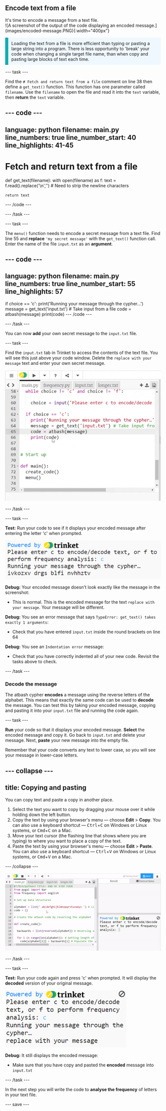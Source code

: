 ## Encode text from a file

<div style="display: flex; flex-wrap: wrap">
<div style="flex-basis: 200px; flex-grow: 1; margin-right: 15px;">
It's time to encode a message from a text file.
</div>
<div>
![A screenshot of the output of the code displaying an encoded message.](images/encoded-message.PNG){:width="400px"}
</div>
</div>

<p style='border-left: solid; border-width:10px; border-color: #0faeb0; background-color: aliceblue; padding: 10px;'>
Loading the text from a file is more efficient than typing or pasting a large string into a program. There is less opportunity to 'break' your code when changing a single target file name, than when copy and pasting large blocks of text each time.
</p>


--- task ---

Find the `# Fetch and return text from a file` comment on line 38 then define a `get_text()` function. This function has one parameter called `filename`. Use the `filename` to open the file and read it into the `text` variable, then **return** the `text` variable.

--- code ---
---
language: python
filename: main.py
line_numbers: true
line_number_start: 40
line_highlights: 41-45
---
# Fetch and return text from a file
def get_text(filename):
    with open(filename) as f:
      text = f.read().replace('\n','') # Need to strip the newline characters
    
    return text
--- /code ---


--- /task ---

--- task ---

The `menu()` function needs to encode a secret message from a text file. Find line 55 and **replace** `'my secret message'` with the `get_text()` function call. Enter the name of the file `input.txt` as an **argument**.

--- code ---
---
language: python
filename: main.py
line_numbers: true
line_number_start: 55
line_highlights: 57
---
  if choice == 'c':
    print('Running your message through the cypher…')
    message = get_text('input.txt') # Take input from a file 
    code = atbash(message)
    print(code)
--- /code ---


--- /task ---

You can now **add** your own secret message to the `input.txt` file. 

--- task ---

Find the `input.txt` tab in Trinket to access the contents of the text file. You will see this just above your code window. Delete the `replace with your message` text and enter your own secret message. 

![Animation demonstrating how to find the input.txt tab at the top of the Trinket window.](images/input.gif)

<!-- Does this need any instructions for offline use?-->

--- /task ---

--- task ---

**Test:** Run your code to see if it displays your encoded message after entering the letter 'c' when prompted. 

![A screenshot displaying the encoded secret message.](images/input-text-test.PNG)

**Debug:** Your encoded message doesn't look exactly like the message in the screenshot:
- This is normal. This is the encoded message for the text `replace with your message`. Your message will be different.

**Debug:** You see an error message that says `TypeError: get_text() takes exactly 1 arguments`:
- Check that you have entered `input.txt` inside the round brackets on line 64

**Debug:** You see an `Indentation error` message:
- Check that you have correctly indented all of your new code. Revisit the tasks above to check. 

--- /task ---

### Decode the message

The atbash cypher **encodes** a message using the reverse letters of the alphabet. This means that exactly the same code can be used to **decode** the message. You can test this by taking your encoded message, copying and pasting it into your `input.txt` file and running the code again. 

--- task ---

**Run** your code so that it displays your encoded message. **Select** the encoded message and copy it. Go back to `input.txt` and delete your message. Next, **paste** your new message into the empty file. 

Remember that your code converts any text to lower case, so you will see your message in lower-case letters. 

--- collapse ---
---
title: Copying and pasting
---

You can copy text and paste a copy in another place.

 1. Select the text you want to copy by dragging your mouse over it while holding down the left button.
 2. Copy the text by using your browser's menu — choose **Edit** > **Copy**. You can also use a keyboard shortcut — <kbd>Ctrl</kbd>+<kbd>C</kbd> on Windows or Linux systems, or <kbd>Cmd</kbd>+<kbd>C</kbd> on a Mac.
 3. Move your text cursor (the flashing line that shows where you are typing) to where you want to place a copy of the text.
 4. Paste the text by using your browser's menu — choose **Edit** > **Paste**. You can also use a keyboard shortcut — <kbd>Ctrl</kbd>+<kbd>V</kbd> on Windows or Linux systems, or <kbd>Cmd</kbd>+<kbd>V</kbd> on a Mac.

--- /collapse ---

![Animation showing the encoded message being copy and pasted into the input.txt file.](images/decode-message.gif)

--- /task ---

--- task ---

**Test:** Run your code again and press 'c' when prompted. It will display the **decoded** version of your original message. 

![A screenshot of the decoded message being displayed as output.](images/decoded.PNG)

**Debug:** It still displays the encoded message:
- Make sure that you have copy and pasted the **encoded** message into `input.txt`

--- /task ---

In the next step you will write the code to **analyse the frequency** of letters in your text file. 

--- save ---
